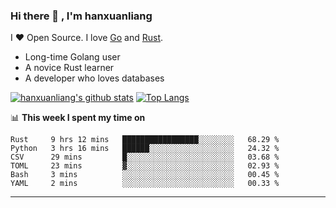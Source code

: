 ### Hi there 👋 , I'm hanxuanliang

<!--
**hanxuanliang/hanxuanliang** is a ✨ _special_ ✨ repository because its `README.md` (this file) appears on your GitHub profile.

Here are some ideas to get you started:

- 🔭 I’m currently working on ...
- 🌱 I’m currently learning ...
- 👯 I’m looking to collaborate on ...
- 🤔 I’m looking for help with ...
- 💬 Ask me about ...
- 📫 How to reach me: ...
- 😄 Pronouns: ...
- ⚡ Fun fact: ...
-->
I ❤ Open Source. I love [Go](https://golang.org) and [Rust](https://www.rust-lang.org/zh-CN/).

* Long-time Golang user
* A novice Rust learner
* A developer who loves databases

[![hanxuanliang's github stats](https://github-readme-stats.vercel.app/api/top-langs/?username=hanxuanliang&hide=html)](https://github.com/anuraghazra/github-readme-stats)
[![Top Langs](https://github-readme-stats.vercel.app/api?username=hanxuanliang&show_icons=true&count_private=true&line_height=40)](https://github.com/anuraghazra/github-readme-stats)

📊 **This week I spent my time on**
<!--START_SECTION:waka-->

```text
Rust     9 hrs 12 mins   █████████████████░░░░░░░░   68.29 %
Python   3 hrs 16 mins   ██████░░░░░░░░░░░░░░░░░░░   24.32 %
CSV      29 mins         █░░░░░░░░░░░░░░░░░░░░░░░░   03.68 %
TOML     23 mins         ▓░░░░░░░░░░░░░░░░░░░░░░░░   02.93 %
Bash     3 mins          ░░░░░░░░░░░░░░░░░░░░░░░░░   00.45 %
YAML     2 mins          ░░░░░░░░░░░░░░░░░░░░░░░░░   00.33 %
```

<!--END_SECTION:waka-->

***
